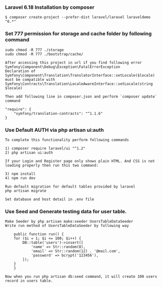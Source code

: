### Laravel 6.18 Installation by composer

```
$ composer create-project --prefer-dist laravel/laravel laraveldemo "6.*"
```
### Set 777 permission for storage and cache folder by following command

```
sudo chmod -R 777 ./storage
sudo chmod -R 777 ./bootstrap/cache/

After accessing this project in url if you find following error
Symfony\Component\Debug\Exception\FatalErrorException
Declaration of Symfony\Component\Translation\TranslatorInterface::setLocale($locale) must be compatible with Symfony\Contracts\Translation\LocaleAwareInterface::setLocale(string $locale) 

Then add following line in composer.json and perform `composer update` command

"require": {
	"symfony/translation-contracts": "^1.1.6"
}
```

### Use Default AUTH via php artisan ui:auth
```
To complete this functionality perform following commands

1) composer require laravel/ui "^1.2"
2) php artisan ui:auth

If your Login and Register page only shows plain HTML. And CSS is not loading properly then run this two command:

3) npm install
4) npm run dev

Run default migration for default tables provided by laravel
php artisan migrate

Set database and host detail in .env file
```

### Use Seed and Generate testing data for user table.
```
Make Seeder by php artisan make:seeder UsersTableDataSeeder
Write run method of UsersTableDataSeeder by following way

    public function run() {
	for ($i = 1; $i <= 100; $i++) {
		DB::table('users')->insert([
			'name' => Str::random(8),
			'email' => Str::random(12) . '@mail.com',
			'password' => bcrypt('123456'),
		]);
	}
    }

Now when you run php artisan db:seed command, it will create 100 users record in users table.
```
